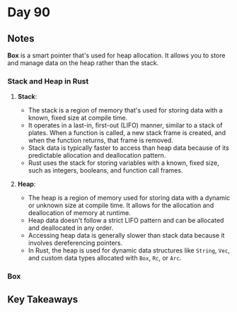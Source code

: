 # Day 90

## Notes

**Box** is a smart pointer that's used for heap allocation. It allows you to store and manage data on the heap rather than the stack.

### Stack and Heap in Rust

1. **Stack**:
   - The stack is a region of memory that's used for storing data with a known, fixed size at compile time.
   - It operates in a last-in, first-out (LIFO) manner, similar to a stack of plates. When a function is called, a new stack frame is created, and when the function returns, that frame is removed.
   - Stack data is typically faster to access than heap data because of its predictable allocation and deallocation pattern.
   - Rust uses the stack for storing variables with a known, fixed size, such as integers, booleans, and function call frames.

2. **Heap**:
   - The heap is a region of memory used for storing data with a dynamic or unknown size at compile time. It allows for the allocation and deallocation of memory at runtime.
   - Heap data doesn't follow a strict LIFO pattern and can be allocated and deallocated in any order.
   - Accessing heap data is generally slower than stack data because it involves dereferencing pointers.
   - In Rust, the heap is used for dynamic data structures like `String`, `Vec`, and custom data types allocated with `Box`, `Rc`, or `Arc`.


### Box

## Key Takeaways

